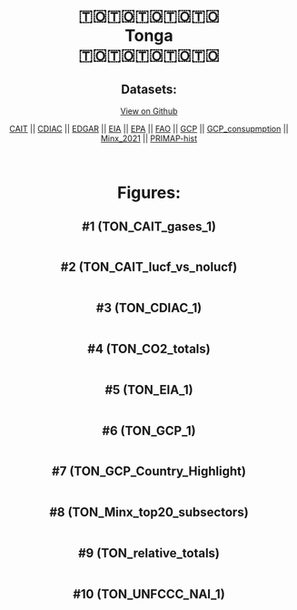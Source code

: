 
<center>
<h1 align="center">
🇹🇴🇹🇴🇹🇴🇹🇴🇹🇴
<br>
Tonga
<br>
🇹🇴🇹🇴🇹🇴🇹🇴🇹🇴
</h1>
<h2>Datasets:</h2>
<p><a href="https://github.com/dquintani/GreenhouseData/tree/master/country_data/TON_Tonga/data">View on Github</a>
<br></p><p><a href="data/TON_CAIT.csv">CAIT</a> || <a href="data/TON_CDIAC.csv">CDIAC</a> || <a href="data/TON_EDGAR.csv">EDGAR</a> || <a href="data/TON_EIA.csv">EIA</a> || <a href="data/TON_EPA.csv">EPA</a> || <a href="data/TON_FAO.csv">FAO</a> || <a href="data/TON_GCP.csv">GCP</a> || <a href="data/TON_GCP_consupmption.csv">GCP_consupmption</a> || <a href="data/TON_Minx_2021.csv">Minx_2021</a> || <a href="data/TON_PRIMAP-hist.csv">PRIMAP-hist</a></p><p><br></p>
<h1>Figures:</h1><h2>#1 (TON_CAIT_gases_1)</h2>
<p><img alt="" src="figures/TON_CAIT_gases_1.png" /></p><h2>#2 (TON_CAIT_lucf_vs_nolucf)</h2>
<p><img alt="" src="figures/TON_CAIT_lucf_vs_nolucf.png" /></p><h2>#3 (TON_CDIAC_1)</h2>
<p><img alt="" src="figures/TON_CDIAC_1.png" /></p><h2>#4 (TON_CO2_totals)</h2>
<p><img alt="" src="figures/TON_CO2_totals.png" /></p><h2>#5 (TON_EIA_1)</h2>
<p><img alt="" src="figures/TON_EIA_1.png" /></p><h2>#6 (TON_GCP_1)</h2>
<p><img alt="" src="figures/TON_GCP_1.png" /></p><h2>#7 (TON_GCP_Country_Highlight)</h2>
<p><img alt="" src="figures/TON_GCP_Country_Highlight.png" /></p><h2>#8 (TON_Minx_top20_subsectors)</h2>
<p><img alt="" src="figures/TON_Minx_top20_subsectors.png" /></p><h2>#9 (TON_relative_totals)</h2>
<p><img alt="" src="figures/TON_relative_totals.png" /></p><h2>#10 (TON_UNFCCC_NAI_1)</h2>
<p><img alt="" src="figures/TON_UNFCCC_NAI_1.png" /></p>
